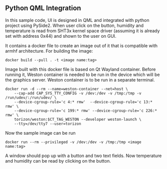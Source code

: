 ## Python QML Integration

In this sample code, UI is designed in QML and integrated with python project
using PySide2. When user click on the button, humidity and temperature is read 
from SHT3x kernel space driver (assuming it is already set with address 0x44) 
and shown to the user on GUI.

It contains a docker file to create an image out of it that is compatible
with armhf architecture.  For building the image:
```
docker build --pull . -t <image name:tag>
```
Image built with this docker file is based on Qt Wayland container. Before 
running it, Weston container is needed to be run in the device which will be the graphics 
server. Weston container is to be run in a separate terminal.
```
docker run -d --rm --name=weston-container --net=host \
    --cap-add CAP_SYS_TTY_CONFIG -v /dev:/dev -v /tmp:/tmp -v /run/udev/:/run/udev/ \
    --device-cgroup-rule='c 4:* rmw'  --device-cgroup-rule='c 13:* rmw' \
    --device-cgroup-rule='c 199:* rmw' --device-cgroup-rule='c 226:* rmw' \
    torizon/weston:$CT_TAG_WESTON --developer weston-launch \
    --tty=/dev/tty7 --user=torizon
```

Now the sample image can be run 
```
docker run --rm --privileged -v /dev:/dev -v /tmp:/tmp <image name:tag>
```
A window should pop up with a button and two text fields. Now temperature and 
humidity can be read by clicking on the button. 
